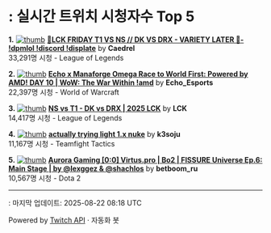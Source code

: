 # : 실시간 트위치 시청자수 Top 5

**1.** [![thumb](https://static-cdn.jtvnw.net/previews-ttv/live_user_caedrel-320x180.jpg)](https://twitch.tv/Caedrel)
**[🔴LCK FRIDAY T1 VS NS // DK VS DRX - VARIETY LATER 🔴-  !dpmlol !discord !displate](https://twitch.tv/Caedrel)** by **Caedrel**<br>33,291명 시청  - League of Legends

**2.** [![thumb](https://static-cdn.jtvnw.net/previews-ttv/live_user_echo_esports-320x180.jpg)](https://twitch.tv/Echo_Esports)
**[Echo x Manaforge Omega Race to World First: Powered by AMD! DAY 10 | WoW: The War Within !amd](https://twitch.tv/Echo_Esports)** by **Echo_Esports**<br>22,397명 시청  - World of Warcraft

**3.** [![thumb](https://static-cdn.jtvnw.net/previews-ttv/live_user_lck-320x180.jpg)](https://twitch.tv/LCK)
**[NS vs T1 - DK vs DRX | 2025 LCK](https://twitch.tv/LCK)** by **LCK**<br>14,417명 시청  - League of Legends

**4.** [![thumb](https://static-cdn.jtvnw.net/previews-ttv/live_user_k3soju-320x180.jpg)](https://twitch.tv/k3soju)
**[actually trying light 1.x nuke](https://twitch.tv/k3soju)** by **k3soju**<br>11,167명 시청  - Teamfight Tactics

**5.** [![thumb](https://static-cdn.jtvnw.net/previews-ttv/live_user_betboom_ru-320x180.jpg)](https://twitch.tv/betboom_ru)
**[Aurora Gaming [0:0] Virtus.pro | Bo2 | FISSURE Universe Ep.6: Main Stage | by @lexggez & @shachlos](https://twitch.tv/betboom_ru)** by **betboom_ru**<br>10,567명 시청  - Dota 2


---
: 마지막 업데이트: 2025-08-22 08:18 UTC

Powered by [Twitch API](https://dev.twitch.tv/docs/api/reference) · 자동화 봇